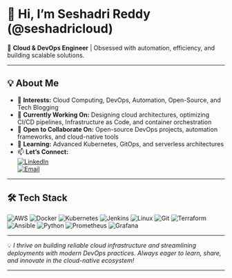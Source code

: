 # 👋 Hi, I’m Seshadri Reddy (@seshadricloud)

🚀 **Cloud & DevOps Engineer** | Obsessed with automation, efficiency, and building scalable solutions.

---

## 💡 About Me

- 👀 **Interests:** Cloud Computing, DevOps, Automation, Open-Source, and Tech Blogging  
- 💼 **Currently Working On:** Designing cloud architectures, optimizing CI/CD pipelines, Infrastructure as Code, and container orchestration  
- 💞️ **Open to Collaborate On:** Open-source DevOps projects, automation frameworks, and cloud-native tools  
- 🌱 **Learning:** Advanced Kubernetes, GitOps, and serverless architectures  
- 📫 **Let’s Connect:**  
  [![LinkedIn](https://img.shields.io/badge/LinkedIn-blue?logo=linkedin)](https://www.linkedin.com/in/seshadricloud)  
  [![Email](https://img.shields.io/badge/Email-white?logo=gmail)](mailto:seshadricloud@example.com)

---

## 🛠 Tech Stack

![AWS](https://img.shields.io/badge/AWS-232F3E?style=for-the-badge&logo=amazon-aws&logoColor=white)
![Docker](https://img.shields.io/badge/Docker-2496ED?style=for-the-badge&logo=docker&logoColor=white)
![Kubernetes](https://img.shields.io/badge/Kubernetes-326CE5?style=for-the-badge&logo=kubernetes&logoColor=white)
![Jenkins](https://img.shields.io/badge/Jenkins-D24939?style=for-the-badge&logo=jenkins&logoColor=white)
![Linux](https://img.shields.io/badge/Linux-FCC624?style=for-the-badge&logo=linux&logoColor=black)
![Git](https://img.shields.io/badge/Git-F05032?style=for-the-badge&logo=git&logoColor=white)
![Terraform](https://img.shields.io/badge/Terraform-623CE4?style=for-the-badge&logo=terraform&logoColor=white)
![Ansible](https://img.shields.io/badge/Ansible-EE0000?style=for-the-badge&logo=ansible&logoColor=white)
![Python](https://img.shields.io/badge/Python-3776AB?style=for-the-badge&logo=python&logoColor=white)
![Prometheus](https://img.shields.io/badge/Prometheus-000000?style=for-the-badge&logo=prometheus&logoColor=orange)
![Grafana](https://img.shields.io/badge/Grafana-F46800?style=for-the-badge&logo=grafana&logoColor=white)

---

💡 *I thrive on building reliable cloud infrastructure and streamlining deployments with modern DevOps practices. Always eager to learn, share, and innovate in the cloud-native ecosystem!*

---
